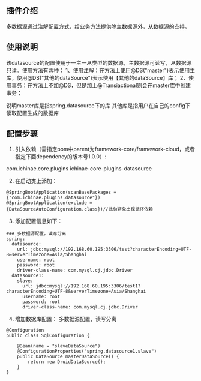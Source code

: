 <!--
 * @Author: wangzhichiao<https://github.com/wzc570738205>
 * @Date: 2020-12-04 12:43:07
 * @LastEditors: wangzhichiao<https://github.com/wzc570738205>
 * @LastEditTime: 2020-12-04 14:25:02
-->
## 插件介绍
多数据源通过注解配置方式，给业务方法提供除主数据源外，从数据源的支持。
## 使用说明

该datasource的配置使用于一主一从类型的数据源，主数据源可读写，从数据源只读。使用方法有两种：
1、使用注解：在方法上使用@DS("master")表示使用主库，使用@DS("其他的dataSource")表示使用【其他的dataSource】库；
2、使用事务：在方法上不加@DS，但是加上@Transiactional则会在master库中创建事务；

说明master库是指spring.datasource下的库
其他库是指用户在自己的config下读取配置生成的数据库

## 配置步骤

1. 引入依赖（需指定pom中parent为framework-core/framework-cloud，或者指定下面dependency的版本号1.0.0）:

<dependency>
    <groupId>com.ichinae.core.plugins</groupId>
    <artifactId>ichinae-core-plugins-datasource</artifactId>
</dependency>

2. 在启动类上添加：
```
@SpringBootApplication(scanBasePackages = {"com.ichinae.plugins.datasource"})
@SpringBootApplication(exclude = {DataSourceAutoConfiguration.class})//此句避免出现循环依赖
```
3. 添加配置信息如下：
```
### 多数据源配置，读写分离
spring:
  datasource:
    url: jdbc:mysql://192.168.60.195:3306/test?characterEncoding=UTF-8&serverTimezone=Asia/Shanghai
    username: root
    password: root
    driver-class-name: com.mysql.cj.jdbc.Driver
  datasource1:
    slave:
      url: jdbc:mysql://192.168.60.195:3306/test1?characterEncoding=UTF-8&serverTimezone=Asia/Shanghai
      username: root
      password: root
      driver-class-name: com.mysql.cj.jdbc.Driver

```

4. 增加数据库配置：
多数据源配置，读写分离
```
@Configuration
public class SqlConfiguration {

    @Bean(name = "slaveDataSource")
    @ConfigurationProperties("spring.datasource1.slave")
    public DataSource masterDataSource() {
        return new DruidDataSource();
    }
}
```